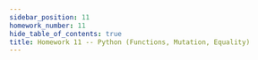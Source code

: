 ```yaml
---
sidebar_position: 11
homework_number: 11
hide_table_of_contents: true
title: Homework 11 -- Python (Functions, Mutation, Equality)
---
```



